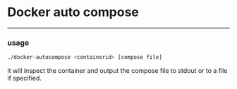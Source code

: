 # Docker auto compose
-----

### usage
```bash
./docker-autocompose <containerid> [compose file]
```

it will inspect the container and output the compose file to stdout or to a file if specified.